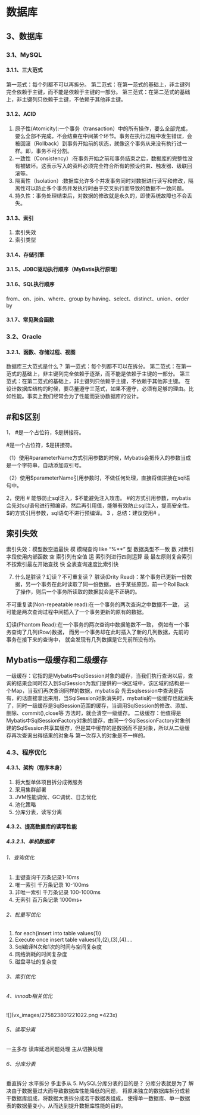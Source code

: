 # 数据库
## 3、数据库
### 3.1、MySQL
#### 3.1.1、三大范式
第一范式：每个列都不可以再拆分。
第二范式：在第一范式的基础上，非主键列完全依赖于主键，而不能是依赖于主键的一部分。
第三范式：在第二范式的基础上，非主键列只依赖于主键，不依赖于其他非主键。
#### 3.1.2、ACID
1. 原子性(Atomicity):一个事务（transaction）中的所有操作，要么全部完成，要么全部不完成，不会结束在中间某个环节。事务在执行过程中发生错误，会被回滚（Rollback）到事务开始前的状态，就像这个事务从来没有执行过一样。即，事务不可分割。
2. 一致性（Consistency）:在事务开始之前和事务结束之后，数据库的完整性没有被破坏。这表示写入的资料必须完全符合所有的预设约束、触发器、级联回滚等。
3. 隔离性（lsolation）:数据库允许多个并发事务同时对数据进行读写和修改，隔离性可以防止多个事务并发执行时由于交叉执行而导致的数据不一致问题。
4. 持久性：事务处理结束后，对数据的修改就是永久的，即使系统故障也不会丢失。
#### 3.1.3、索引
1. 索引失效
2. 索引类型
#### 3.1.4、存储引擎
#### 3.1.5、JDBC驱动执行顺序（MyBatis执行原理）
#### 3.1.6、SQL执行顺序
from、on、join、where、group by  having、select、distinct、union、order by
#### 3.1.7、常见聚合函数
### 3.2、Oracle
#### 3.2.1、函数、存储过程、视图
数据库三大范式是什么？
第一范式：每个列都不可以在拆分。
第二范式：在第一范式的基础上，非主键列完全依赖于逐渐，而不能是依赖于主键的一部分。
第三范式：在第二范式的基础上，非主键列只依赖于主键，不依赖于其他非主键。
在设计数据库结构的时候，要尽量遵守三范式，如果不遵守，必须有足够的理由。比如性能。事实上我们经常会为了性能而妥协数据库的设计。

## #和$区别
1， #是一个占位符，$是拼接符。

  #是一个占位符，$是拼接符。

（1）使用#parameterName方式引用参数的时候，Mybatis会把传入的参数当成是一个字符串，自动添加双引号。

（2）使用$parameterName引用参数时，不做任何处理，直接将值拼接在sql语句中。

2，使用 # 能够防止sql注入，$不能避免注入攻击。
#的方式引用参数，mybatis会先对sql语句进行预编译，然后再引用值，能够有效防止sql注入，提高安全性。$的方式引用参数，sql语句不进行预编译。
3 ，总结：建议使用# 。

## 索引失效
索引失效：模型数空运最快
模  模糊查询 like “%**”
型  数据类型不一致
数  对索引字段使用内部函数
空 索引列有空值
运 索引列进行四则运算
最 最左原则复合索引不按索引最左开始查找
快 全表查询速度比索引快

7. 什么是脏读？幻读？不可重复读？
脏读(Drity Read)：某个事务已更新一份数据，另一个事务在此时读取了同一份数据， 由于某些原因，前一个RollBack了操作，则后一个事务所读取的数据就会是不正确的。

不可重复读(Non-repeatable read):在一个事务的两次查询之中数据不一致， 这可能是两次查询过程中间插入了一个事务更新的原有的数据。

幻读(Phantom Read):在一个事务的两次查询中数据笔数不一致， 例如有一个事务查询了几列(Row)数据， 而另一个事务却在此时插入了新的几列数据，先前的事务在接下来的查询中， 就会发现有几列数据是它先前所没有的。
## Mybatis一级缓存和二级缓存
一级缓存：它指的是Mybatis中sqlSession对象的缓存，当我们执行查询以后，查询的结果会同时存入到SqlSession为我们提供的一块区域中，该区域的结构是一个Map，当我们再次查询同样的数据，mybatis会
先去sqlsession中查询是否有，的话直接拿出来用，当SqlSession对象消失时，mybatis的一级缓存也就消失了，同时一级缓存是SqlSession范围的缓存，当调用SqlSession的修改、添加、删除、commit(),close等
方法时，就会清空一级缓存。
二级缓存：他值得是Mybatis中SqlSessionFactory对象的缓存，由同一个SqlSessionFactory对象创建的SqlSession共享其缓存，但是其中缓存的是数据而不是对象，所以从二级缓存再次查询出得结果的对象与
第一次存入的对象是不一样的。
### 4.3、程序优化
#### 4.3.1、架构（程序本身）
1. 将大型单体项目拆分成微服务
2. 采用集群部署
3. JVM性能调优、GC调优、日志优化
4. 池化策略
5. 分库分表，读写分离
#### 4.3.2、提高数据库的读写性能
##### 4.3.2.1、单机数据库
###### 1、查询优化
1. 主键查询千万条记录1-10ms
2. 唯一索引 千万条记录 10-100ms
3. 非唯一索引 千万条记录 100-1000ms
4. 无索引 百万条记录 1000ms+
###### 2、批量写优化
1. for each{insert into table values(1)}
2. Execute once insert table values(1),(2),(3),(4)....
3. Sql编译N次和1次的时间与空间复杂度
4. 网络消耗的时间复杂度
5. 磁盘寻址的复杂度
###### 3、索引优化
###### 4、innodb相关优化
![](vx_images/275823801221022.png =423x)
###### 5、读写分离
一主多存
读库延迟问题处理
主从切换处理
###### 6、分库分表
垂直拆分 
水平拆分
多主多从 
5. MySQL分库分表的目的是？
分库分表就是为了 解决由于数据量过大而导致数据库性能降低的问题， 将原来独立的数据库拆分成若干数据库组成，将数据大表拆分成若干数据表组成， 使得单一数据库、单一数据表的数据量变小，从而达到提升数据库性能的目的。
